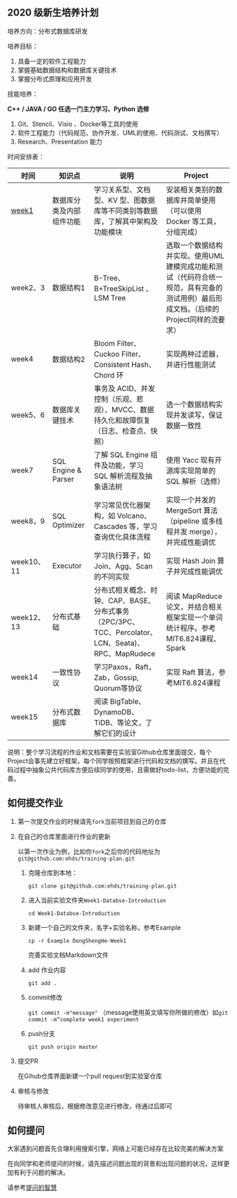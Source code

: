 ## 2020 级新生培养计划

培养方向：分布式数据库研发

培养目标：

1. 具备一定的软件工程能力
2. 掌握基础数据结构和数据库关键技术
3. 掌握分布式原理和应用开发

技能培养：

 **C++ / JAVA / GO 任选一门主力学习、Python 选修**

1. Git、Stencil、Visio 、Docker等工具的使用
2. 软件工程能力（代码规范、协作开发、UML的使用、代码测试、文档撰写）
3. Research、Presentation 能力

时间安排表：

| 时间                                      | 知识点                   | 说明                                                         | Project                                                      |
| ----------------------------------------- | ------------------------ | ------------------------------------------------------------ | ------------------------------------------------------------ |
| [week1](./Week1-Database-Introduction) | 数据库分类及内部组件功能 | 学习关系型、文档型、KV 型、图数据库等不同类别等数据库，了解其中架构及功能模块 | 安装相关类别的数据库并简单使用（可以使用 Docker 等工具，分组完成） |
| week2、3                                  | 数据结构1                | B-Tree、B+TreeSkipList 、LSM Tree                            | 选取一个数据结构并实现。使用UML建模完成功能和测试（代码符合统一规范，具有完备的测试用例）最后形成文档。（后续的Project同样的流要求） |
| week4                                     | 数据结构2                | Bloom Filter、Cuckoo Filter、Consistent Hash、Chord 环       | 实现两种过滤器，并进行性能测试                               |
| week5、6                                  | 数据库关键技术           | 事务及 ACID、并发控制（乐观、悲观）、MVCC、数据持久化和故障恢复（日志、检查点、快照） | 选一个数据结构实现并发读写，保证数据一致性                   |
| week7                                     | SQL Engine & Parser      | 了解 SQL Engine 组件及功能，学习 SQL 解析流程及抽象语法树    | 使用 Yacc 现有开源库实现简单的 SQL 解析（选修）              |
| week8，9                                  | SQL Optimizer            | 学习常见优化器架构，如 Volcano、Cascades 等，学习查询优化具体流程 | 实现一个并发的 MergeSort 算法（pipeline 或多线程并发 merge），并完成性能调优 |
| week10、11                                | Executor                 | 学习执行算子，如 Join、Agg、Scan 的不同实现                  | 实现 Hash Join 算子并完成性能调优                            |
| week12、13                                | 分布式基础               | 分布式相关概念、时钟、CAP、BASE、分布式事务（2PC/3PC、TCC、Percolator、LCN、Seata)、RPC、MapRudece | 阅读 MapReduce 论文，并结合相关框架实现一个单词统计程序。参考MIT6.824课程、Spark |
| week14                                    | 一致性协议               | 学习Paxos，Raft，Zab，Gossip, Quorum等协议                   | 实现 Raft 算法，参考MIT6.824课程                             |
| week15                                    | 分布式数据库             | 阅读 BigTable、DynamoDB、TiDB、等论文，了解它们的设计        |                                                              |



说明：整个学习流程的作业和文档需要在实验室Github仓库里面提交，每个Project会事先建立好框架，每个同学按照框架进行代码和文档的撰写。并且在代码过程中抽象公共代码库方便后续同学的使用，且需做好todo-list，方便功能的完善。



## 如何提交作业

1. 第一次提交作业的时候请先`fork`当前项目到自己的仓库

2. 在自己的仓库里面进行作业的更新

   以第一次作业为例，比如你`fork`之后你的代码地址为`git@github.com:ehds/training-plan.git`

   1. 克隆仓库到本地：

      `git clone git@github.com:ehds/training-plan.git`

   2. 进入当前实验文件夹`Week1-Databse-Introduction`

      `cd Week1-Databse-Introduction`

   3. 新建一个自己的文件夹，名字+实验名称，参考Example

      `cp -r Example DongShengHe-Week1`

      完善实验文档Markdown文件

   4. add 作业内容

      `git add .`

   5. commit修改

      `git commit -m"message"` （message使用英文填写你所做的修改）如`git commit -m“complete week1 experiment`

   6. push分支

      `git push origin master`

3. 提交PR

   在Gihub仓库界面新建一个pull request到实验室仓库

4. 审核与修改

   待审核人审核后，根据修改意见进行修改，待通过后即可

## 如何提问

大家遇到问题首先合理利用搜索引擎，网络上可能已经存在比较完美的解决方案

在向同学和老师提问的时候，请先描述问题出现的背景和出现问题的状况，这样更加有利于问题的解决。

请参考[提问的智慧](https://github.com/ryanhanwu/How-To-Ask-Questions-The-Smart-Way/blob/master/README-zh_CN.md)